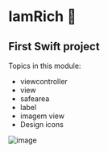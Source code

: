 # IamRich 🔷
## First Swift project 

 Topics in this module:
- viewcontroller
- view
- safearea
- label
- imagem view
- Design icons

![image](https://user-images.githubusercontent.com/46974068/165313462-726950da-94da-43b0-b81b-5bc5fc80e118.png)
